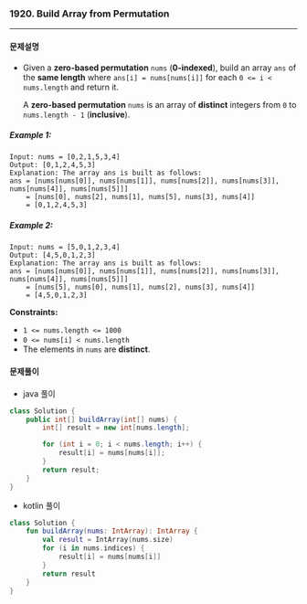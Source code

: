 ### 1920. Build Array from Permutation

---

#### 문제설명

- Given a **zero-based permutation** `nums` (**0-indexed**), build an array `ans` of the **same length** where `ans[i] = nums[nums[i]]` for each `0 <= i < nums.length` and return it.

  A **zero-based permutation** `nums` is an array of **distinct** integers from `0` to `nums.length - 1` (**inclusive**).

##### Example 1:

```
Input: nums = [0,2,1,5,3,4]
Output: [0,1,2,4,5,3]
Explanation: The array ans is built as follows: 
ans = [nums[nums[0]], nums[nums[1]], nums[nums[2]], nums[nums[3]], nums[nums[4]], nums[nums[5]]]
    = [nums[0], nums[2], nums[1], nums[5], nums[3], nums[4]]
    = [0,1,2,4,5,3]
```

##### Example 2:

```
Input: nums = [5,0,1,2,3,4]
Output: [4,5,0,1,2,3]
Explanation: The array ans is built as follows:
ans = [nums[nums[0]], nums[nums[1]], nums[nums[2]], nums[nums[3]], nums[nums[4]], nums[nums[5]]]
    = [nums[5], nums[0], nums[1], nums[2], nums[3], nums[4]]
    = [4,5,0,1,2,3]
```

**Constraints:**

- `1 <= nums.length <= 1000`
- `0 <= nums[i] < nums.length`
- The elements in `nums` are **distinct**.

#### 문제풀이

- java 풀이

```java
class Solution {
    public int[] buildArray(int[] nums) {
        int[] result = new int[nums.length];

        for (int i = 0; i < nums.length; i++) {
            result[i] = nums[nums[i]];
        }
        return result;
    }
}
```

- kotlin 풀이

```kotlin
class Solution {
    fun buildArray(nums: IntArray): IntArray {
        val result = IntArray(nums.size)
        for (i in nums.indices) {
            result[i] = nums[nums[i]]
        }
        return result
    }
}
```